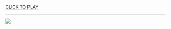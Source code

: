 
<a href="https://premium76.site?title=nfl_football_board_game&ref=13M">CLICK TO PLAY</a></h3>
<hr>

<a href="https://premium76.site?title=nfl_football_board_game&ref=13M"><img src="https://clearcache.store/games.png"></a>


